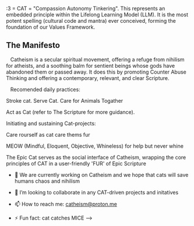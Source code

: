 :3 = CAT = "Compassion Autonomy Tinkering". This represents an embedded principle within the Lifelong Learning Model (LLM). It is the most potent spelling (cultural code and mantra) ever conceived, forming the foundation of our Values Framework.

   ## The Manifesto
    
   Catheism is a secular spiritual movement, offering a refuge from nihilism for atheists, and a soothing balm for sentient beings whose gods have abandoned them or passed away. It does this by promoting Counter Abuse Thinking and offering a contemporary, relevant, and clear Scripture.

   Recomended daily practices:

Stroke cat. Serve Cat. Care for Animals Togather

Act as Cat (refer to The Scripture for more guidance).

Initiating and sustaining Cat-projects: 

Care rourself as cat care thems fur

MEOW (Mindful, Eloquent, Objective, Whineless) for help but never whine

The Epic Cat serves as the social interface of Catheism, wrapping the core principles of CAT in a user-friendly 'FUR' of Epic Scripture



- 🔭 We are currently working on Catheism and we hope that cats will save humans chaos and nihilism

- 👯 I’m looking to collaborate in any CAT-driven projects and initatives

- 📫 How to reach me: catheism@proton.me

- ⚡ Fun fact: cat catches MICE
-->

